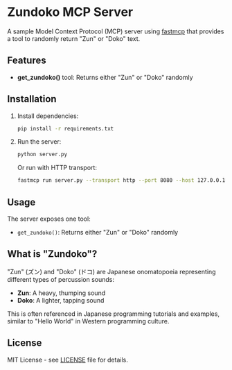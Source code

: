 # Zundoko MCP Server

A sample Model Context Protocol (MCP) server using [fastmcp](https://github.com/jlowin/fastmcp) that provides a tool to randomly return "Zun" or "Doko" text.

## Features

- **get_zundoko()** tool: Returns either "Zun" or "Doko" randomly

## Installation

1. Install dependencies:
   ```bash
   pip install -r requirements.txt
   ```

2. Run the server:
   ```bash
   python server.py
   ```

   Or run with HTTP transport:
   ```bash
   fastmcp run server.py --transport http --port 8080 --host 127.0.0.1
   ```

## Usage

The server exposes one tool:

- `get_zundoko()`: Returns either "Zun" or "Doko" randomly

## What is "Zundoko"?

"Zun" (ズン) and "Doko" (ドコ) are Japanese onomatopoeia representing different types of percussion sounds:
- **Zun**: A heavy, thumping sound
- **Doko**: A lighter, tapping sound

This is often referenced in Japanese programming tutorials and examples, similar to "Hello World" in Western programming culture.

## License

MIT License - see [LICENSE](LICENSE) file for details.